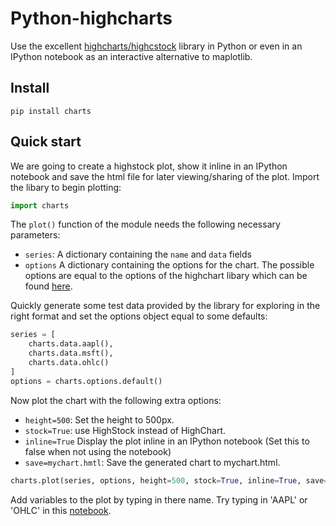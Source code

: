# Python-highcharts
Use the excellent [highcharts/highcstock](http://www.highcharts.com/stock/demo) library in Python or even in an IPython notebook as an interactive alternative to maplotlib.

## Install
```shell
pip install charts
```

## Quick start
We are going to create a highstock plot, show it inline in an IPython notebook and save the html file for later viewing/sharing of the plot. Import the libary to begin plotting:

``` python
import charts
```

The `plot()` function of the module needs the following necessary parameters:
- `series`: A dictionary containing the `name` and `data` fields
- `options` A dictionary containing the options for the chart. The possible options are equal to the options of the highchart libary which can be found [here](http://api.highcharts.com/highcharts). 

Quickly generate some test data provided by the library for exploring in the right format and set the options object equal to some defaults:

``` python
series = [
    charts.data.aapl(),
    charts.data.msft(),
    charts.data.ohlc()
]
options = charts.options.default()
```
Now plot the chart with the following extra options:
- `height=500`: Set the height to 500px.
- `stock=True`: use HighStock instead of HighChart.
- `inline=True` Display the plot inline in an IPython notebook (Set this to false when not using the notebook)
- `save=mychart.hmtl`: Save the generated chart to mychart.html.
``` python
charts.plot(series, options, height=500, stock=True, inline=True, save='chart.html')
```
Add variables to the plot by typing in there name. Try typing in 'AAPL' or 'OHLC' in this [notebook](http://nbviewer.ipython.org/github/arnoutaertgeerts/python-highcharts/blob/master/Quickstart.ipynb).
